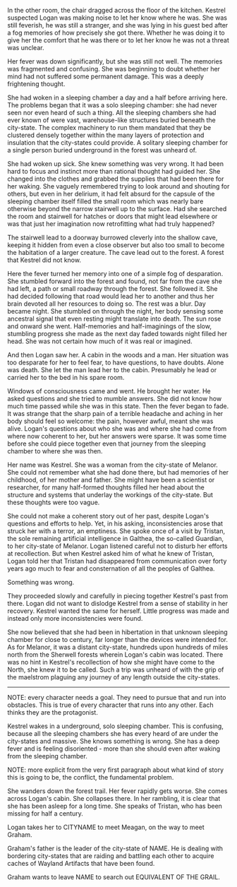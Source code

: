 In the other room, the chair dragged across the floor of the kitchen. Kestrel suspected Logan was making noise to let her know where he was. She was still feverish, he was still a stranger, and she was lying in his guest bed after a fog memories of how precisely she got there. Whether he was doing it to give her the comfort that he was there or to let her know he was not a threat was unclear.

Her fever was down significantly, but she was still not well. The memories was fragmented and confusing. She was beginning to doubt whether her mind had not suffered some permanent damage. This was a deeply frightening thought.

She had woken in a sleeping chamber a day and a half before arriving here. The problems began that it was a solo sleeping chamber: she had never seen nor even heard of such a thing. All the sleeping chambers she had ever known of were vast, warehouse-like structures buried beneath the city-state. The complex machinery to run them mandated that they be clustered densely together within the many layers of protection and insulation that the city-states could provide. A solitary sleeping chamber for a single person buried underground in the forest was unheard of.

She had woken up sick. She knew something was very wrong. It had been hard to focus and instinct more than rational thought had guided her. She changed into the clothes and grabbed the supplies that had been there for her waking. She vaguely remembered trying to look around and shouting for others, but even in her delirium, it had felt absurd for the capsule of the sleeping chamber itself filled the small room which was nearly bare otherwise beyond the narrow stairwell up to the surface. Had she searched the room and stairwell for hatches or doors that might lead elsewhere or was that just her imagination now retrofitting what had truly happened?

The stairwell lead to a doorway burrowed cleverly into the shallow cave, keeping it hidden from even a close observer but also too small to become the habitation of a larger creature. The cave lead out to the forest. A forest that Kestrel did not know.

Here the fever turned her memory into one of a simple fog of desparation. She stumbled forward into the forest and found, not far from the cave she had left, a path or small roadway through the forest. She followed it. She had decided following that road would lead her to another and thus her brain devoted all her resources to doing so. The rest was a blur. Day became night. She stumbled on through the night, her body sensing some ancestral signal that even resting might translate into death. The sun rose and onward she went. Half-memories and half-imaginings of the slow, stumbling progress she made as the next day faded towards night filled her head. She was not certain how much of it was real or imagined.

And then Logan saw her. A cabin in the woods and a man. Her situation was too desparate for her to feel fear, to have questions, to have doubts. Alone was death. She let the man lead her to the cabin. Presumably he lead or carried her to the bed in his spare room.

Windows of consciousness came and went. He brought her water. He asked questions and she tried to mumble answers. She did not know how much time passed while she was in this state. Then the fever began to fade. It was strange that the sharp pain of a terrible headache and aching in her body should feel so welcome: the pain, however awful, meant she was alive. Logan's questions about who she was and where she had come from where now coherent to her, but her answers were sparse. It was some time before she could piece together even that journey from the sleeping chamber to where she was then.

Her name was Kestrel. She was a woman from the city-state of Melanor. She could not remember what she had done there, but had memories of her childhood, of her mother and father. She might have been a scientist or researcher, for many half-formed thoughts filled her head about the structure and systems that underlay the workings of the city-state. But these thoughts were too vague.

She could not make a coherent story out of her past, despite Logan's questions and efforts to help. Yet, in his asking, inconsistencies arose that struck her with a terror, an emptiness. She spoke once of a visit by Tristan, the sole remaining artificial intelligence in Galthea, the so-called Guardian, to her city-state of Melanor. Logan listened careful not to disturb her efforts at recollection. But when Kestrel asked him of what he knew of Tristan, Logan told her that Tristan had disappeared from communication over forty years ago much to fear and consternation of all the peoples of Galthea.

Something was wrong.

They proceeded slowly and carefully in piecing together Kestrel's past from there. Logan did not want to dislodge Kestrel from a sense of stability in her recovery. Kestrel wanted the same for herself. Little progress was made and instead only more inconsistencies were found.

She now believed that she had been in hibertation in that unknown sleeping chamber for close to century, far longer than the devices were intended for. As for Melanor, it was a distant city-state, hundreds upon hundreds of miles north from the Sherwell forests wherein Logan's cabin was located. There was no hint in Kestrel's recollection of how she might have come to the North, she knew it to be called. Such a trip was unheard of with the grip of the maelstrom plaguing any journey of any length outside the city-states.

---

NOTE: every character needs a goal. They need to pursue that and run into obstacles. This is true of every character that runs into any other. Each thinks they are the protagonist.

Kestrel wakes in a underground, solo sleeping chamber. This is confusing, because all the sleeping chambers she has every heard of are under the city-states and massive. She knows something is wrong. She has a deep fever and is feeling disoriented - more than she should even after waking from the sleeping chamber.

NOTE: more explicit from the very first paragraph about what kind of story this is going to be, the conflict, the fundamental problem.

She wanders down the forest trail. Her fever rapidly gets worse. She comes across Logan's cabin. She collapses there. In her rambling, it is clear that she has been asleep for a long time. She speaks of Tristan, who has been missing for half a century.

Logan takes her to CITYNAME to meet Meagan, on the way to meet Graham.

Graham's father is the leader of the city-state of NAME. He is dealing with bordering city-states that are raiding and battling each other to acquire caches of Wayland Artifacts that have been found.

Graham wants to leave NAME to search out EQUIVALENT OF THE GRAIL.
